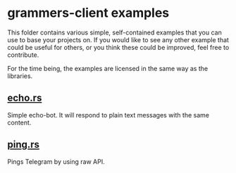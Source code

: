 # grammers-client examples

This folder contains various simple, self-contained examples that you can use to base your
projects on. If you would like to see any other example that could be useful for others, or
you think these could be improved, feel free to contribute.

For the time being, the examples are licensed in the same way as the libraries.

## [echo.rs]

Simple echo-bot. It will respond to plain text messages with the same content.

## [ping.rs]

Pings Telegram by using raw API.

[echo.rs]: echo.rs
[ping.rs]: ping.rs
